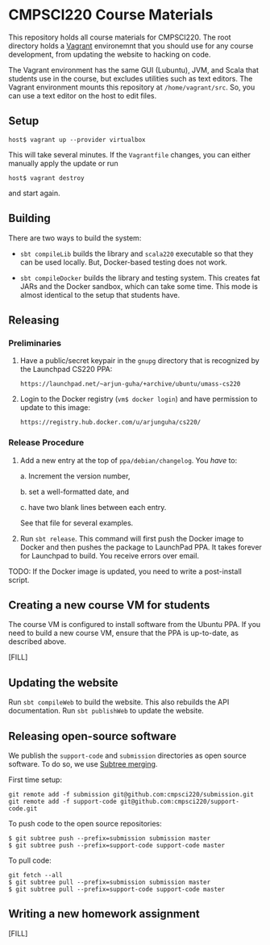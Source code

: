 CMPSCI220 Course Materials
==========================

This repository holds all course materials for CMPSCI220. The root directory
holds a [Vagrant] environemnt that you should use for any course development,
from updating the website to hacking on code.

The Vagrant environment has the same GUI (Lubuntu), JVM, and Scala that students
use in the course, but excludes utilities such as text editors. The Vagrant
environment mounts this repository at `/home/vagrant/src`. So, you can use a
text editor on the host to edit files.

## Setup

    host$ vagrant up --provider virtualbox

This will take several minutes. If the `Vagrantfile` changes, you can either
manually apply the update or run

    host$ vagrant destroy

and start again.

## Building

There are two ways to build the system:

- `sbt compileLib` builds the library and `scala220` executable so that they
  can be used locally. But, Docker-based testing does not work.

- `sbt compileDocker` builds the library and testing system. This creates
  fat JARs and the Docker sandbox, which can take some time. This mode is
  almost identical to the setup that students have.

## Releasing

### Preliminaries

1. Have a public/secret keypair in the `gnupg` directory that is recognized
   by the Launchpad CS220 PPA:

       https://launchpad.net/~arjun-guha/+archive/ubuntu/umass-cs220


2. Login to the Docker registry (`vm$ docker login`) and have permission to
   update to this image:

       https://registry.hub.docker.com/u/arjunguha/cs220/

### Release Procedure

1. Add a new entry at the top of `ppa/debian/changelog`. You *have* to:

   a.  Increment the version number,

   b. set a well-formatted date, and

   c. have two blank lines between each entry.


   See that file for several examples.

2. Run `sbt release`. This command will first push the Docker image to Docker
   and then pushes the package to LaunchPad PPA. It takes forever for Launchpad
   to build. You receive errors over email.


TODO: If the Docker image is updated, you need to write a post-install script.


## Creating a new course VM for students

The course VM is configured to install software from the Ubuntu PPA. If you
need to build a new course VM, ensure that the PPA is up-to-date, as described
above.

[FILL]

## Updating the website

Run  `sbt compileWeb` to build the website. This also rebuilds the
API documentation. Run `sbt publishWeb` to update the website.

## Releasing open-source software

We publish the `support-code` and `submission` directories as open source
software. To do so, we use [Subtree merging].

First time setup:

~~~
git remote add -f submission git@github.com:cmpsci220/submission.git
git remote add -f support-code git@github.com:cmpsci220/support-code.git
~~~

To push code to the open source repositories:

~~~
$ git subtree push --prefix=submission submission master
$ git subtree push --prefix=support-code support-code master
~~~

To pull code:

~~~
git fetch --all
$ git subtree pull --prefix=submission submission master
$ git subtree pull --prefix=support-code support-code master
~~~
## Writing a new homework assignment

[FILL]


[Vagrant]: http://www.vagrantup.com
[Subtree merging]: http://blogs.atlassian.com/2013/05/alternatives-to-git-submodule-git-subtree/

